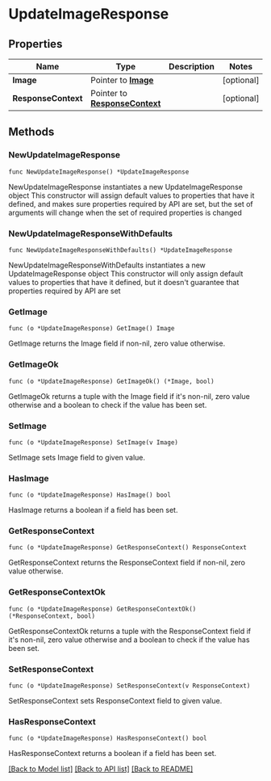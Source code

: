 # UpdateImageResponse

## Properties

Name | Type | Description | Notes
------------ | ------------- | ------------- | -------------
**Image** | Pointer to [**Image**](Image.md) |  | [optional] 
**ResponseContext** | Pointer to [**ResponseContext**](ResponseContext.md) |  | [optional] 

## Methods

### NewUpdateImageResponse

`func NewUpdateImageResponse() *UpdateImageResponse`

NewUpdateImageResponse instantiates a new UpdateImageResponse object
This constructor will assign default values to properties that have it defined,
and makes sure properties required by API are set, but the set of arguments
will change when the set of required properties is changed

### NewUpdateImageResponseWithDefaults

`func NewUpdateImageResponseWithDefaults() *UpdateImageResponse`

NewUpdateImageResponseWithDefaults instantiates a new UpdateImageResponse object
This constructor will only assign default values to properties that have it defined,
but it doesn't guarantee that properties required by API are set

### GetImage

`func (o *UpdateImageResponse) GetImage() Image`

GetImage returns the Image field if non-nil, zero value otherwise.

### GetImageOk

`func (o *UpdateImageResponse) GetImageOk() (*Image, bool)`

GetImageOk returns a tuple with the Image field if it's non-nil, zero value otherwise
and a boolean to check if the value has been set.

### SetImage

`func (o *UpdateImageResponse) SetImage(v Image)`

SetImage sets Image field to given value.

### HasImage

`func (o *UpdateImageResponse) HasImage() bool`

HasImage returns a boolean if a field has been set.

### GetResponseContext

`func (o *UpdateImageResponse) GetResponseContext() ResponseContext`

GetResponseContext returns the ResponseContext field if non-nil, zero value otherwise.

### GetResponseContextOk

`func (o *UpdateImageResponse) GetResponseContextOk() (*ResponseContext, bool)`

GetResponseContextOk returns a tuple with the ResponseContext field if it's non-nil, zero value otherwise
and a boolean to check if the value has been set.

### SetResponseContext

`func (o *UpdateImageResponse) SetResponseContext(v ResponseContext)`

SetResponseContext sets ResponseContext field to given value.

### HasResponseContext

`func (o *UpdateImageResponse) HasResponseContext() bool`

HasResponseContext returns a boolean if a field has been set.


[[Back to Model list]](../README.md#documentation-for-models) [[Back to API list]](../README.md#documentation-for-api-endpoints) [[Back to README]](../README.md)


